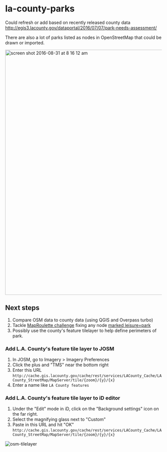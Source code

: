 # la-county-parks
Could refresh or add based on recently released county data http://egis3.lacounty.gov/dataportal/2016/07/07/park-needs-assessment/

There are also a lot of parks listed as nodes in OpenStreetMap that could be drawn or imported.



<img width="787" alt="screen shot 2016-08-31 at 8 16 12 am" src="https://cloud.githubusercontent.com/assets/695934/18134445/45c29184-6f53-11e6-89db-372e0fec3cb0.png">

## Next steps
1. Compare OSM data to county data (using QGIS and Overpass turbo)
2. Tackle [MapRoulette challenge](http://maproulette.org/map/500) fixing any node [marked leisure=park](http://overpass-turbo.eu/s/i7M)
3. Possibly use the county's feature tilelayer to help define perimeters of park.

### Add L.A. County's feature tile layer to JOSM
1. In JOSM, go to Imagery > Imagery Preferences
2. Click the plus and "TMS" near the bottom right
3. Enter this URL `http://cache.gis.lacounty.gov/cache/rest/services/LACounty_Cache/LACounty_StreetMap/MapServer/tile/{zoom}/{y}/{x}`
4. Enter a name like `LA County features`

### Add L.A. County's feature tile layer to iD editor
1. Under the "Edit" mode in iD, click on the "Background settings" icon on the far right.
2. Select the magnifying glass next to "Custom"
3. Paste in this URL and hit "OK" `http://cache.gis.lacounty.gov/cache/rest/services/LACounty_Cache/LACounty_StreetMap/MapServer/tile/{zoom}/{y}/{x}`

![osm-tilelayer](https://cloud.githubusercontent.com/assets/695934/18134836/a71b9448-6f54-11e6-9e96-fae3df0e249c.gif)
